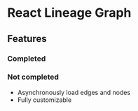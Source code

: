# React Lineage Graph

## Features

### Completed

### Not completed

- Asynchronously load edges and nodes
- Fully customizable
